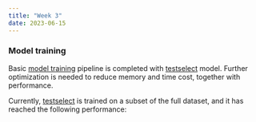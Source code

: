 ```yaml
---
title: "Week 3"
date: 2023-06-15
---
```


### Model training

Basic [model training](https://github.com/baolef/libreoffice-ci/blob/main/train.py) pipeline is completed with [testselect](https://github.com/baolef/libreoffice-ci/blob/main/models/testselect.py) model. Further optimization is needed to reduce memory and time cost, together with performance.

Currently, [testselect](https://github.com/baolef/libreoffice-ci/blob/main/models/testselect.py) is trained on a subset of the full dataset, and it has reached the following performance: